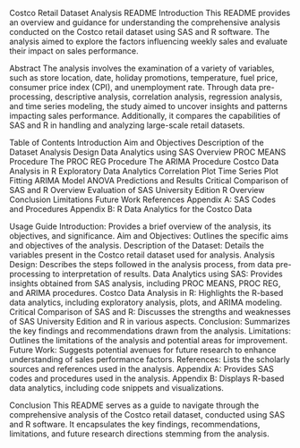 Costco Retail Dataset Analysis README
Introduction
This README provides an overview and guidance for understanding the comprehensive analysis conducted on the Costco retail dataset using SAS and R software. The analysis aimed to explore the factors influencing weekly sales and evaluate their impact on sales performance.

Abstract
The analysis involves the examination of a variety of variables, such as store location, date, holiday promotions, temperature, fuel price, consumer price index (CPI), and unemployment rate. Through data pre-processing, descriptive analysis, correlation analysis, regression analysis, and time series modeling, the study aimed to uncover insights and patterns impacting sales performance. Additionally, it compares the capabilities of SAS and R in handling and analyzing large-scale retail datasets.

Table of Contents
Introduction
Aim and Objectives
Description of the Dataset
Analysis Design
Data Analytics using SAS
Overview
PROC MEANS Procedure
The PROC REG Procedure
The ARIMA Procedure
Costco Data Analysis in R
Exploratory Data Analytics
Correlation Plot
Time Series Plot
Fitting ARIMA Model
ANOVA Predictions and Results
Critical Comparison of SAS and R
Overview
Evaluation of SAS University Edition
R Overview
Conclusion
Limitations
Future Work
References
Appendix A: SAS Codes and Procedures
Appendix B: R Data Analytics for the Costco Data

Usage Guide
Introduction: Provides a brief overview of the analysis, its objectives, and significance.
Aim and Objectives: Outlines the specific aims and objectives of the analysis.
Description of the Dataset: Details the variables present in the Costco retail dataset used for analysis.
Analysis Design: Describes the steps followed in the analysis process, from data pre-processing to interpretation of results.
Data Analytics using SAS: Provides insights obtained from SAS analysis, including PROC MEANS, PROC REG, and ARIMA procedures.
Costco Data Analysis in R: Highlights the R-based data analytics, including exploratory analysis, plots, and ARIMA modeling.
Critical Comparison of SAS and R: Discusses the strengths and weaknesses of SAS University Edition and R in various aspects.
Conclusion: Summarizes the key findings and recommendations drawn from the analysis.
Limitations: Outlines the limitations of the analysis and potential areas for improvement.
Future Work: Suggests potential avenues for future research to enhance understanding of sales performance factors.
References: Lists the scholarly sources and references used in the analysis.
Appendix A: Provides SAS codes and procedures used in the analysis.
Appendix B: Displays R-based data analytics, including code snippets and visualizations.

Conclusion
This README serves as a guide to navigate through the comprehensive analysis of the Costco retail dataset, conducted using SAS and R software. It encapsulates the key findings, recommendations, limitations, and future research directions stemming from the analysis.
